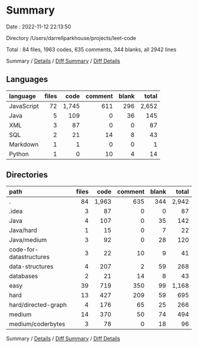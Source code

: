 # Summary

Date : 2022-11-12 22:13:50

Directory /Users/darrellparkhouse/projects/leet-code

Total : 84 files,  1963 codes, 635 comments, 344 blanks, all 2942 lines

Summary / [Details](details.md) / [Diff Summary](diff.md) / [Diff Details](diff-details.md)

## Languages
| language | files | code | comment | blank | total |
| :--- | ---: | ---: | ---: | ---: | ---: |
| JavaScript | 72 | 1,745 | 611 | 296 | 2,652 |
| Java | 5 | 109 | 0 | 36 | 145 |
| XML | 3 | 87 | 0 | 0 | 87 |
| SQL | 2 | 21 | 14 | 8 | 43 |
| Markdown | 1 | 1 | 0 | 0 | 1 |
| Python | 1 | 0 | 10 | 4 | 14 |

## Directories
| path | files | code | comment | blank | total |
| :--- | ---: | ---: | ---: | ---: | ---: |
| . | 84 | 1,963 | 635 | 344 | 2,942 |
| .idea | 3 | 87 | 0 | 0 | 87 |
| Java | 4 | 107 | 0 | 35 | 142 |
| Java/hard | 1 | 15 | 0 | 7 | 22 |
| Java/medium | 3 | 92 | 0 | 28 | 120 |
| code-for-datastructures | 3 | 22 | 10 | 9 | 41 |
| data-structures | 4 | 207 | 2 | 59 | 268 |
| databases | 2 | 21 | 14 | 8 | 43 |
| easy | 39 | 719 | 350 | 99 | 1,168 |
| hard | 13 | 427 | 209 | 59 | 695 |
| hard/directed-graph | 4 | 176 | 65 | 25 | 266 |
| medium | 14 | 370 | 50 | 74 | 494 |
| medium/coderbytes | 3 | 78 | 0 | 18 | 96 |

Summary / [Details](details.md) / [Diff Summary](diff.md) / [Diff Details](diff-details.md)